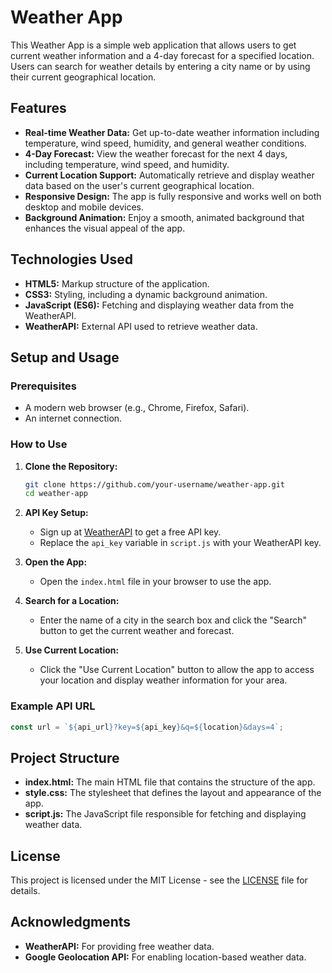 
# Weather App

This Weather App is a simple web application that allows users to get current weather information and a 4-day forecast for a specified location. Users can search for weather details by entering a city name or by using their current geographical location.

## Features

- **Real-time Weather Data:** Get up-to-date weather information including temperature, wind speed, humidity, and general weather conditions.
- **4-Day Forecast:** View the weather forecast for the next 4 days, including temperature, wind speed, and humidity.
- **Current Location Support:** Automatically retrieve and display weather data based on the user's current geographical location.
- **Responsive Design:** The app is fully responsive and works well on both desktop and mobile devices.
- **Background Animation:** Enjoy a smooth, animated background that enhances the visual appeal of the app.

## Technologies Used

- **HTML5:** Markup structure of the application.
- **CSS3:** Styling, including a dynamic background animation.
- **JavaScript (ES6):** Fetching and displaying weather data from the WeatherAPI.
- **WeatherAPI:** External API used to retrieve weather data.

## Setup and Usage

### Prerequisites

- A modern web browser (e.g., Chrome, Firefox, Safari).
- An internet connection.

### How to Use

1. **Clone the Repository:**
   ```bash
   git clone https://github.com/your-username/weather-app.git
   cd weather-app
   ```

2. **API Key Setup:**
   - Sign up at [WeatherAPI](https://www.weatherapi.com/) to get a free API key.
   - Replace the `api_key` variable in `script.js` with your WeatherAPI key.

3. **Open the App:**
   - Open the `index.html` file in your browser to use the app.

4. **Search for a Location:**
   - Enter the name of a city in the search box and click the "Search" button to get the current weather and forecast.

5. **Use Current Location:**
   - Click the "Use Current Location" button to allow the app to access your location and display weather information for your area.

### Example API URL

```javascript
const url = `${api_url}?key=${api_key}&q=${location}&days=4`;
```

## Project Structure

- **index.html:** The main HTML file that contains the structure of the app.
- **style.css:** The stylesheet that defines the layout and appearance of the app.
- **script.js:** The JavaScript file responsible for fetching and displaying weather data.

## License

This project is licensed under the MIT License - see the [LICENSE](LICENSE) file for details.

## Acknowledgments

- **WeatherAPI:** For providing free weather data.
- **Google Geolocation API:** For enabling location-based weather data.
